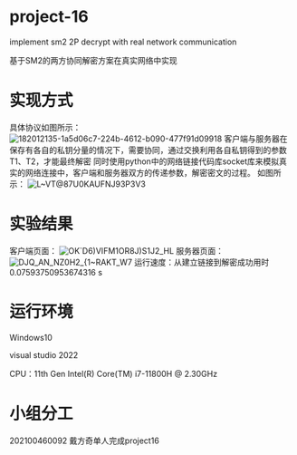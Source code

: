 # project-16
implement sm2 2P decrypt with real network communication

基于SM2的两方协同解密方案在真实网络中实现

# 实现方式
具体协议如图所示：
![182012135-1a5d06c7-224b-4612-b090-477f91d09918](https://github.com/jlwdfq/project-16/assets/129512207/929b7fae-8ffe-4417-8db7-20e1b2884129)
客户端与服务器在保存有各自的私钥分量的情况下，需要协同，通过交换利用各自私钥得到的参数T1、T2，才能最终解密
同时使用python中的网络链接代码库socket库来模拟真实的网络连接中，客户端和服务器双方的传递参数，解密密文的过程。
如图所示：
![L~VT@87U0KAUFNJ$93P3V$3](https://github.com/jlwdfq/project-16/assets/129512207/2ec449fc-728c-4ed8-98c5-3a4b1db58275)

# 实验结果
客户端页面：
![OK`D6)VIFM1OR8J)S1J2_HL](https://github.com/jlwdfq/project-16/assets/129512207/2c260b84-1389-4d4d-af03-db3f1dd4f5ed)
服务器页面：
![DJQ_AN_NZ0H2_{1~RAKT_W7](https://github.com/jlwdfq/project-16/assets/129512207/3a44c64a-4a6b-4453-84aa-c35afa8a2f93)
运行速度：从建立链接到解密成功用时 0.07593750953674316 s

# 运行环境
Windows10

visual studio 2022

CPU：11th Gen Intel(R) Core(TM) i7-11800H @ 2.30GHz
# 小组分工
202100460092 戴方奇单人完成project16
